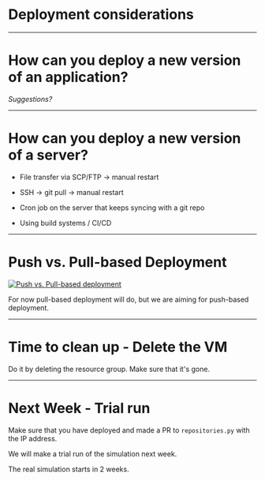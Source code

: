 <div class="title-card">
    <h1>Deployment considerations</h1>
</div>


---

# How can you deploy a new version of an application?

*Suggestions?*

---


# How can you deploy a new version of a server?

* File transfer via SCP/FTP -> manual restart

* SSH -> git pull -> manual restart

* Cron job on the server that keeps syncing with a git repo

* Using build systems / CI/CD

---

# Push vs. Pull-based Deployment

[![Push vs. Pull-based deployment](http://img.youtube.com/vi/f5EpcWp0THw/0.jpg)](https://youtu.be/f5EpcWp0THw?list=PLy7NrYWoggjxKDRWLqkd4Kbt84XEerHhB&t=418)

For now pull-based deployment will do, but we are aiming for push-based deployment.

---

# Time to clean up - Delete the VM

Do it by deleting the resource group. Make sure that it's gone.

---

# Next Week - Trial run

Make sure that you have deployed and made a PR to `repositories.py` with the IP address.

We will make a trial run of the simulation next week. 

The real simulation starts in 2 weeks.
